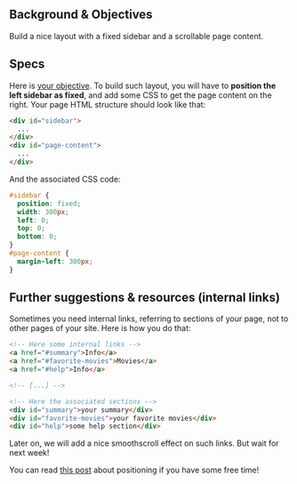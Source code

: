 ## Background & Objectives

Build a nice layout with a fixed sidebar and a scrollable page content.

## Specs

Here is [your objective](http://lewagon.github.io/html-css-challenges/05-fixed-sidebar/). To build such layout, you will have to **position the left sidebar as fixed**, and add some CSS to get the page content on the right. Your page HTML structure should look like that:

```html
<div id="sidebar">
  ...
</div>
<div id="page-content">
  ...
</div>
```

And the associated CSS code:

```css
#sidebar {
  position: fixed;
  width: 300px;
  left: 0;
  top: 0;
  bottom: 0;
}
#page-content {
  margin-left: 300px;
}
```

## Further suggestions & resources (internal links)

Sometimes you need internal links, referring to sections of your page, not to other pages of your site. Here is how you do that:

```html
<!-- Here some internal links -->
<a href="#summary">Info</a>
<a href="#favorite-movies">Movies</a>
<a href="#help">Info</a>

<!-- [...] -->

<!-- Here the associated sections -->
<div id="summary">your summary</div>
<div id="favorite-movies">your favorite movies</div>
<div id="help">some help section</div>
```

Later on, we will add a nice smoothscroll effect on such links. But wait for next week!

You can read [this post](http://css-tricks.com/absolute-relative-fixed-positioining-how-do-they-differ/) about positioning if you have some free time!
